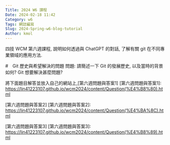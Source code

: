 ```yaml
---
Title: 2024 W6 課程
Date: 2024-02-18 11:42
Category: w6
Tags: 網誌編寫
Slug: 2024-Spring-w6-blog-tutorial
Author: kmol
---
```


四技 WCM 第六週課程, 說明如何透過與 ChatGPT 的對話, 了解有關 git 在不同專業領域的應用方法.

<!-- PELICAN_END_SUMMARY -->

#　Git 歷史與希望解決的問題
問題: 請簡述一下 Git 的發展歷史, 以及當時的背景如何? Git 想要解決甚麼問題?

將下面題目解答並放入自己的網站上,[第六週問題與答案1]
[第六週問題與答案1]: https://lin41223107.github.io/wcm2024/content/Question(%E4%B8%80).html

[第六週問題與答案2]
[第六週問題與答案2]: https://lin41223107.github.io/wcm2024/content/Question(%E4%BA%8C).html

[第六週問題與答案3]
[第六週問題與答案3]: https://lin41223107.github.io/wcm2024/content/Question(%E4%B8%89).html